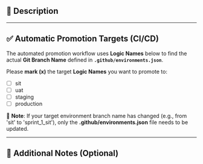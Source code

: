 ## 🚀 Description

---

## ✅ Automatic Promotion Targets (CI/CD)

The automated promotion workflow uses **Logic Names** below to find the actual **Git Branch Name** defined in **`.github/environments.json`**.

Please **mark (x)** the target **Logic Names** you want to promote to:

- [ ] sit
- [ ] uat
- [ ] staging
- [ ] production

🧠 **Note**: If your target environment branch name has changed (e.g., from 'sit' to 'sprint_1_sit'), only the **.github/environments.json** file needs to be updated.

---

## 📎 Additional Notes (Optional)